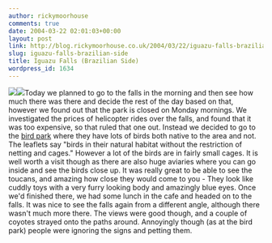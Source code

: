 ```yaml
---
author: rickymoorhouse
comments: true
date: 2004-03-22 02:01:03+00:00
layout: post
link: http://blog.rickymoorhouse.co.uk/2004/03/22/iguazu-falls-brazilian-side/
slug: iguazu-falls-brazilian-side
title: Iguazu Falls (Brazilian Side)
wordpress_id: 1634
---
```


![](/resize.asp?width=250&path=/ricky/blogfiles/toucan.jpg)![](/resize.asp?width=150&path=/ricky/blogfiles/greenparrot.jpg)Today we planned to go to the falls in the morning and then see how much there was there and decide the rest of the day based on that, however we found out that the park is closed on Monday mornings. We investigated the prices of helicopter rides over the falls, and found that it was too expensive, so that ruled that one out. Instead we decided to go to the [bird park](http://www.parquedasaves.com.br) where they have lots of birds both native to the area and not. The leaflets say "birds in their natural habitat without the restriction of netting and cages." However a lot of the birds are in fairly small cages. It is well worth a visit though as there are also huge aviaries where you can go inside and see the birds close up. It was really great to be able to see the toucans, and amazing how close they would come to you - They look like cuddly toys with a very furry looking body and amazingly blue eyes. Once we'd finished there, we had some lunch in the cafe and headed on to the falls. It was nice to see the falls again from a different angle, although there wasn't much more there. The views were good though, and a couple of coyotes strayed onto the paths around. Annoyingly though (as at the bird park) people were ignoring the signs and petting them.
